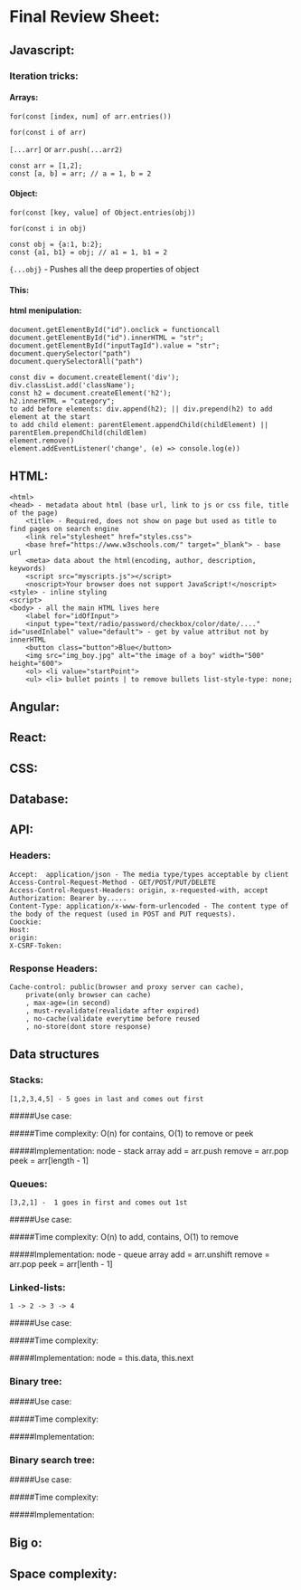 # Final Review Sheet:
## Javascript:
### Iteration tricks:
#### Arrays:
`for(const [index, num] of arr.entries())`

`for(const i of arr)`

`[...arr]` or `arr.push(...arr2)`

```
const arr = [1,2];
const [a, b] = arr; // a = 1, b = 2
```

#### Object:
`for(const [key, value] of Object.entries(obj))`

`for(const i in obj)`

```
const obj = {a:1, b:2};
const {a1, b1} = obj; // a1 = 1, b1 = 2
```

`{...obj}` - Pushes all the deep properties of object

#### This:

#### html menipulation:

```
document.getElementById("id").onclick = functioncall
document.getElementById("id").innerHTML = "str";
document.getElementById("inputTagId").value = "str";
document.querySelector("path")
document.querySelectorAll("path")

const div = document.createElement('div');
div.classList.add('className');
const h2 = document.createElement('h2');
h2.innerHTML = "category";
to add before elements: div.append(h2); || div.prepend(h2) to add element at the start
to add child element: parentElement.appendChild(childElement) || parentElem.prependChild(childElem)
element.remove()
element.addEventListener('change', (e) => console.log(e))
```

## HTML:
```
<html>
<head> - metadata about html (base url, link to js or css file, title of the page)
	<title> - Required, does not show on page but used as title to find pages on search engine
	<link rel="stylesheet" href="styles.css">
	<base href="https://www.w3schools.com/" target="_blank"> - base url
	<meta> data about the html(encoding, author, description, keywords)
	<script src="myscripts.js"></script>
	<noscript>Your browser does not support JavaScript!</noscript>
<style> - inline styling
<script>
<body> - all the main HTML lives here
	<label for="idOfInput">
	<input type="text/radio/password/checkbox/color/date/...." id="usedInlabel" value="default"> - get by value attribut not by innerHTML
	<button class="button">Blue</button>
	<img src="img_boy.jpg" alt="the image of a boy" width="500" height="600">
	<ol> <li value="startPoint">
	<ul> <li> bullet points | to remove bullets list-style-type: none;
```




## Angular:

## React:

## CSS:

## Database:

## API:

### Headers:
```
Accept:  application/json - The media type/types acceptable by client
Access-Control-Request-Method - GET/POST/PUT/DELETE
Access-Control-Request-Headers: origin, x-requested-with, accept
Authorization: Bearer by.....
Content-Type: application/x-www-form-urlencoded - The content type of the body of the request (used in POST and PUT requests).
Coockie:
Host:
origin:
X-CSRF-Token:
```

### Response Headers:

```
Cache-control: public(browser and proxy server can cache),
    private(only browser can cache) 
    , max-age=(in second)
    , must-revalidate(revalidate after expired)
    , no-cache(validate everytime before reused
    , no-store(dont store response)
```

## Data structures
### Stacks:
	[1,2,3,4,5] - 5 goes in last and comes out first

#####Use case:

#####Time complexity: 
	O(n) for contains, O(1) to remove or peek
	
#####Implementation:
	node - stack array
	add = arr.push
	remove = arr.pop
	peek = arr[length - 1]


### Queues:
	[3,2,1] -  1 goes in first and comes out 1st
#####Use case:

#####Time complexity: 
	O(n) to add, contains, O(1) to remove
	
#####Implementation:
	node - queue array
	add = arr.unshift
	remove = arr.pop
	peek = arr[lenth - 1]


### Linked-lists:
	1 -> 2 -> 3 -> 4

#####Use case:

#####Time complexity:
	
#####Implementation:
	node = this.data, this.next
		


### Binary tree:

#####Use case:

#####Time complexity:
	
#####Implementation:


### Binary search tree:

#####Use case:

#####Time complexity:
	
#####Implementation:


## Big o:


## Space complexity:






















